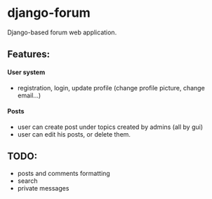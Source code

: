 # django-forum
Django-based forum web application.

## Features:
#### User system
- registration, login, update profile (change profile picture, change email...)

#### Posts
- user can create post under topics created by admins (all by gui)
- user can edit his posts, or delete them.

## TODO:

- posts and comments formatting
- search
- private messages
